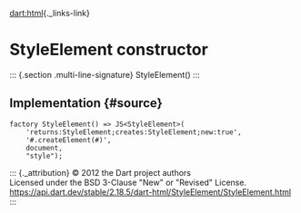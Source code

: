 [dart:html](../../dart-html/dart-html-library){._links-link}

StyleElement constructor
========================

::: {.section .multi-line-signature}
StyleElement()
:::

Implementation {#source}
--------------

``` {.language-dart data-language="dart"}
factory StyleElement() => JS<StyleElement>(
    'returns:StyleElement;creates:StyleElement;new:true',
    '#.createElement(#)',
    document,
    "style");
```

::: {._attribution}
© 2012 the Dart project authors\
Licensed under the BSD 3-Clause \"New\" or \"Revised\" License.\
<https://api.dart.dev/stable/2.18.5/dart-html/StyleElement/StyleElement.html>
:::
